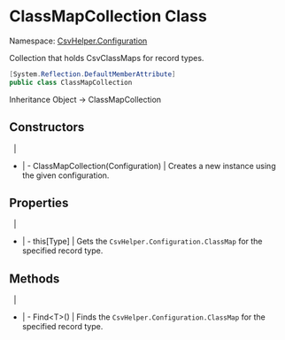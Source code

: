 # ClassMapCollection Class

Namespace: [CsvHelper.Configuration](/api/CsvHelper.Configuration)

Collection that holds CsvClassMaps for record types.

```cs
[System.Reflection.DefaultMemberAttribute]
public class ClassMapCollection 
```

Inheritance Object -> ClassMapCollection

## Constructors
&nbsp; | &nbsp;
- | -
ClassMapCollection(Configuration) | Creates a new instance using the given configuration.

## Properties
&nbsp; | &nbsp;
- | -
this[Type] | Gets the ``CsvHelper.Configuration.ClassMap`` for the specified record type.

## Methods
&nbsp; | &nbsp;
- | -
Find&lt;T&gt;() | Finds the ``CsvHelper.Configuration.ClassMap`` for the specified record type.
